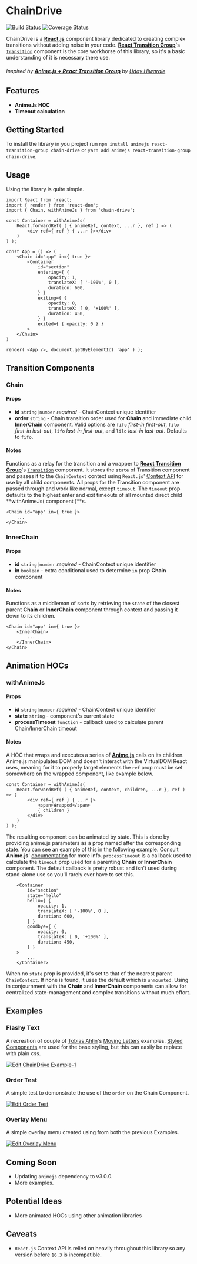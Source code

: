 # ChainDrive
[![Build Status](https://travis-ci.org/kidunot89/chain-drive.svg?branch=develop)](https://travis-ci.org/kidunot89/chain-drive)
[![Coverage Status](https://coveralls.io/repos/github/kidunot89/chain-drive/badge.svg?branch=develop)](https://coveralls.io/github/kidunot89/chain-drive?branch=develop)

ChainDrive is a **[React.js](https://reactjs.org)** component library dedicated to creating complex transitions without adding noise in your code. **[React Transition Group](https://github.com/reactjs/react-transition-group)**'s [`Transition`](https://reactcommunity.org/react-transition-group/transition) component is the core workhorse of this library, so it's a basic understanding of it is necessary there use.
###### *Inspired by* **[Anime.js + React Transition Group](https://itnext.io/anime-js-react-transition-group-5f6d0055a3a0)** by *[Uday Hiwarale](https://github.com/thatisuday)*

## Features
- **AnimeJs HOC**
- **Timeout calculation** 

## Getting Started
To install the library in you project run `npm install animejs react-transition-group chain-drive` or `yarn add animejs react-transition-group chain-drive`. 

## Usage
Using the library is quite simple.
```
import React from 'react;
import { render } from 'react-dom';
import { Chain, withAnimeJs } from 'chain-drive';

const Container = withAnimeJs( 
    React.forwardRef( ( { animeRef, context, ...r }, ref ) => (
        <div ref={ ref } { ...r }></div>
    )
) );

const App = () => (
    <Chain id="app" in={ true }>
        <Container
            id="section"
            entering={ {
                opacity: 1,
                translateX: [ '-100%', 0 ],
                duration: 600,
            } }
            exiting={ {
                opacity: 0,
                translateX: [ 0, '+100%' ],
                duration: 450,
            } }
            exited={ { opacity: 0 } }
        >
    </Chain>
)

render( <App />, document.getByElementId( 'app' ) );
```

## Transition Components
### Chain
#### Props
- **id** `string|number` *required* - ChainContext unique identifier
- **order** `string` - Chain transition order used for **Chain** and immediate child **InnerChain** component. Valid options are `fifo` *first-in first-out*, `filo` *first-in last-out*, `lifo` *last-in first-out*, and `lilo` *last-in last-out*. Defaults to `fifo`.
#### Notes
Functions as a relay for the transition and a wrapper to **[React Transition Group](https://github.com/reactjs/react-transition-group)**'s [`Transition`]() component. It stores the `state` of Transition component and passes it to the `ChainContext` context using `React.js`' [Context API](https://reactjs.org/docs/context.html) for use by all child components. All props for the Transition component are passed through and work like normal, except `timeout`. The `timeout` prop defaults to the highest enter and exit timeouts of all mounted direct child **withAnimeJs( component )**s.

```
<Chain id="app" in={ true }>
    ...
</Chain>
```

### InnerChain
#### Props
- **id** `string|number` *required* - ChainContext unique identifier
- **in** `boolean` - extra conditional used to determine `in` prop **Chain** component
#### Notes
Functions as a middleman of sorts by retrieving the `state` of the closest parent **Chain** or **InnerChain** component through context and passing it down to its children.
```
<Chain id="app" in={ true }>
    <InnerChain>
        ...
    </InnerChain>
</Chain>
```

## Animation HOCs
### withAnimeJs
#### Props
- **id** `string|number` *required* - ChainContext unique identifier
- **state** `string` - component's current state
- **processTimeout** `function` - callback used to calculate parent Chain/InnerChain timeout
#### Notes
A HOC that wraps and executes a series of **[Anime.js](http://animejs.com)** calls on its children. Anime.js manipulates DOM and doesn't interact with the VirtualDOM React uses, meaning for it to properly target elements the `ref` prop must be set somewhere on the wrapped component, like example below.
```
const Container = withAnimeJs( 
    React.forwardRef( ( { animeRef, context, children, ...r }, ref ) => (
        <div ref={ ref } { ...r }>
            <span>Wrapped</span>
            { children }
        </div>
    )
) );
```
The resulting component can be animated by state. This is done by providing anime.js parameters as a prop named after the corresponding state. You can see an example of this in the following example. Consult **Anime.js**' [documentation](http://animejs.com/documentation/) for more info. `processTimeout` is a callback used to calculate the `timeout` prop used for a parenting **Chain** or **InnerChain** component. The default callback is pretty robust and isn't used during stand-alone use so you'll rarely ever have to set this.
```
    <Container
        id="section"
        state="hello"
        hello={ {
            opacity: 1,
            translateX: [ '-100%', 0 ],
            duration: 600,
        } }
        goodbye={ {
            opacity: 0,
            translateX: [ 0, '+100%' ],
            duration: 450,
        } }
    >
        ...
    </Container>
```
When no `state` prop is provided, it's set to that of the nearest parent `ChainContext`. If none is found, it uses the default which is `unmounted`. Using in conjournment with the **Chain** and **InnerChain** components can allow for centralized state-management and complex transitions without much effort. 

## Examples

### Flashy Text
A recreation of couple of [Tobias Ahlin](http://tobiasahlin.com)'s [Moving Letters](http://tobiasahlin.com/moving-letters/#) examples. [Styled Components](https://www.styled-components.com/) are used for the base styling, but this can easily be replace with plain css.

[![Edit ChainDrive Example-1](https://codesandbox.io/static/img/play-codesandbox.svg)](https://codesandbox.io/s/00rv90712v)

### Order Test
A simple test to demonstrate the use of the `order` on the Chain Component.

[![Edit Order Test](https://codesandbox.io/static/img/play-codesandbox.svg)](https://codesandbox.io/s/k14roo7q9r)

### Overlay Menu
A simple overlay menu created using from both the previous Examples.

[![Edit Overlay Menu](https://codesandbox.io/static/img/play-codesandbox.svg)](https://codesandbox.io/s/l25z6k2vlz)

## Coming Soon
- Updating `animejs` dependency to v3.0.0.
- More examples.

## Potential Ideas
- More animated HOCs using other animation libraries

## Caveats
- `React.js` Context API is relied on heavily throughout this library so any version before `16.3` is incompatible. 
